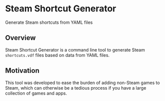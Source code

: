 # Steam Shortcut Generator
Generate Steam shortcuts from YAML files

## Overview
Steam Shortcut Generator is a command line tool to generate Steam `shortcuts.vdf` files based on data from YAML files.

## Motivation
This tool was developed to ease the burden of adding non-Steam games to Steam, which can otherwise be a tedious process if you have a large collection of games and apps.
